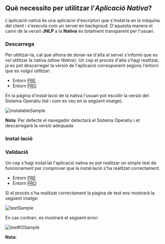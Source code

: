 <h2>Què necessito per utilitzar l'<i>Aplicació Nativa</i>?</h2>

L'aplicació nativa és una aplicació d'escriptori que s'instal·la en la màquina del client i s'executa com un servei en backgroud. D'aquesta manera el canvi de la versió **JNLP** a la **Nativa** és totalment transparent per l'usuari.

<h3>Descarrega</h3>

Per utilitzar-la, cal que alhora de donar-se d'alta al servei s'informi que es vol utilitzar la nativa _(allow Native)_. 
Un cop el procés d'alta s'hagi realitzat, ja es pot descarregar la versió de l'aplicació corresponent segons l'entorn que es vulgui utilitzar:

- Entorn [PRE](https://signador-pre.aoc.cat/signador/installNativa)
- Entorn [PRO](https://signador.aoc.cat/signador/installNativa)

En la pàgina d'instal·lació de la nativa l'usuari pot escollir la versió del Sistema Operatiu (tal i com es veu en la següent imatge).

![instalableSample](https://github.com/ConsorciAOC/signador/blob/master/guiaUsuaris/imgs/instalableSample.png)

**Nota**: Per defecte el navegador detectarà el Sistema Operatiu i et descarregarà la versió adequada.

<h3>Instal·lació</h3>

<h3>Validació</h3>

Un cop s'hagi instal·lat l'aplicació nativa es pot realitzar un simple test de funcionament per comprovar que la instal·lació s'ha realitzat correctament.

- Entorn [PRE](https://signador-pre.aoc.cat/signador/testNativa)
- Entorn [PRO](https://signador.aoc.cat/signador/testNativa)

Si el procés s'ha realitzat correctament la pàgina de test ens mostrarà la següent imatge:

![testSample](https://github.com/ConsorciAOC/signador/blob/master/guiaUsuaris/imgs/testSample.png)

En cas contrari, es mostrarà el següent error:

![testKOSample](https://github.com/ConsorciAOC/signador/blob/master/guiaUsuaris/imgs/testKOSample.png)

**Nota**: 
